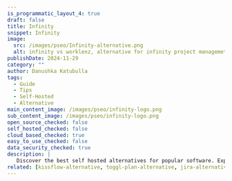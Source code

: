 ```yaml
---
is_programmatic_layout_4: true
draft: false
title: Infinity
snippet: Infinity
image:
  src: /images/pseo/Infinity-alternative.png
  alt: infinity vs worklenz, alternative for infinity project managemet tool, task management, resource management, productivity, self-hosted
publishDate: 2024-11-29
category: ""
author: Danushka Katubulla
tags:
  - Guide
  - Tips
  - Self-Hosted
  - Alternative
main_content_image: /images/pseo/infinity-logo.png
sub_content_image: /images/pseo/infinity-logo.png
open_source_checked: false
self_hosted_checked: false
cloud_based_checked: true
easy_to_use_checked: false
data_security_checked: true
description: |
   Discover the best self hosted alternatives for popular software. Explore our comprehensive guides and find the perfect solution for your needs today.
related: [kissflow-alternative, toggl-plan-alternative, jira-alternative, bonsai-alternative]
---
```

